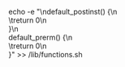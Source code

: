 echo -e "\ndefault_postinst() {\n\
\treturn 0\n\
}\n\
default_prerm() {\n\
\treturn 0\n\
}" >> /lib/functions.sh
